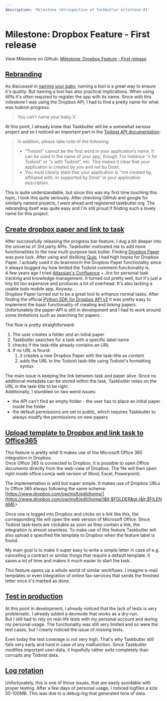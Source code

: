 ```yaml
---
description: 'Milestone retrospective of Taskbutler milestone #1'
---
```


# Milestone: Dropbox Feature - First release

View Milestone on Github: [Milestone: Dropbox Feature - First release](milestone-dropbox-feature-first-release.md)

## [Rebranding](https://github.com/6uhrmittag/taskbutler/issues/14)

As discussed in [naming your baby](../bashblog/naming.md), naming a tool is a great way to ensure it's quality. But naming a tool has also practical implications. When using APIs it's often required to register the app with its name. Since with this milestone I was using the Dropbox API, I had to find a pretty name for what was _todoist-progress_.

> You can't name your baby X

At this point, I already knew that Taskbutler will be a somewhat serious project and so I noticed an important part in the [Todoist API documentation](https://developer.todoist.com/sync/v7/#brand-usage):

> In addition, please take note of the following:
>
> * “Todoist” cannot be the first word in your application’s name. It can be used in the name of your app, though. For instance “x for Todoist” or “x with Todoist”, etc. This makes it clear that your application is created by you and not by Doist.
> * You must clearly state that your application is "not created by, affiliated with, or supported by Doist” in your application description.

This is quite understandable, but since this was my first time touching this topic, I took this quite seriously. After checking GitHub and google for similarly named projects, I went ahead and registered taskbutler.org. The rebranding itself was quite easy and I'm still proud if finding such a lovely name for this project.

## [Create dropbox paper and link to task](https://github.com/6uhrmittag/taskbutler/issues/20)

After successfully releasing the progress bar-feature, I dug a bit deeper into the universe of 3rd party APIs. Taskbutler motivated me to add more functionalities to the now multi-purpose task butler. Finding [Dropbox Paper](https://www.dropbox.com/en/paper) was pure luck. After using and disliking [Quip](https://quip.com/), I had high hopes for Dropbox Paper. I actually used it do brainstorm the Dropbox Paper functionality since it always bugged my how limited the Todoist comment-functionality is.  
A few years ago I tried [Atlassian's Confluence](https://confluence.atlassian.com/) + Jira for personal task tracking and knowledge management. It turned out pretty well, but it's just a tiny bit too expensive and produces a lot of overhead. It's also lacking a usable todo mobile app. Anyway...  
Dropbox Paper turned out to be a great tool to enhance normal tasks. After finding the official [Python SDK for Dropbox API v2](https://github.com/dropbox/dropbox-sdk-python) it was pretty easy to implement the basic functionality of creating and linking papers. Unfortunately the paper-API is still in development and I had to work around some limitations such as searching for papers.

The flow is pretty straightforward:

1. The user creates a folder and an initial paper
2. Taskbutler searches for a task with a specific label name
3. checks if the task-title already contains an URL
4. If no URL is found:
   1. it creates a new Dropbox Paper with the task-title as content
   2. adds the URL to the Todoist task-title using Todoist's formatting syntax

The main issue is keeping the link between task and paper alive. Since no additional metadata can be stored within the task, Taskbutler relies on the URL in the task-title to be right.  
Additionally, I stumbled on two weird issues:

* the API can't find an empty folder - the user has to place an initial paper inside the folder
* the default permissions are set to public, which requires Taskbutler to always modify the permissions on new papers

## [Upload template to Dropbox and link task to Office365](https://github.com/6uhrmittag/taskbutler/issues/19)

This feature is pretty wild! It makes use of the Microsoft Office 365 integration in Dropbox.  
Once Office 365 is connected to Dropbox, it is possible to open Office documents directly from the web-view of Dropbox. The file will then open right inside office.com\(a web version of Word, Excel, Powerpoint\).

The implementation is wild but super simple. It makes use of Dropbox URLs to Office 365 always following the same schema: [https://www.dropbox.com/ow/msft/edit/home/](https://www.dropbox.com/ow/msft/edit/home/)&lt;$FOLDER&gt;/&lt;$FILENAME&gt;

Once one is logged into Dropbox and clicks on a link like this, the corresponding file will open the web version of Microsoft Office. Since Todoist task-texts are clickable as soon as they contain a link, the integration is almost seamless. To make use of this feature Taskbutler will also upload a specified file template to Dropbox when the feature label is found.

My main goal is to make it super easy to write a simple letter in case of e.g. cancelling a contract or similar things that require a default template. It saves a lot of time and makes it much easier to start the task.

This feature opens up a whole world of similar workflows. I imagine e-mail templates or even integration of online fax-services that sends the finished letter once it's marked as done.

## [Test in production](https://github.com/6uhrmittag/taskbutler/issues/27)

At this point in development, I already noticed that the lack of tests is very problematic. I already added a devmode that works as a dry-run.  
But I still had to rely on real-life tests with my personal account and during my personal usage. The functionality was still very limited and so were the test cases, but I clearly noticed the issue of missing tests.

Even today the test coverage is not very high. That's why Taskbutler still fails very early and hard in case of any malfunction. Since Taskbutler modifies important user-data, it hopefully rather exits completely than corrupts any Todoist data.

## [Log rotation](https://github.com/6uhrmittag/taskbutler/issues/25)

Unfortunately, this is one of those issues, that are easily avoidable with proper testing. After a few days of personal usage, I noticed logfiles a size 50-100MB. This was due to a debug-log that generated tons of data.

